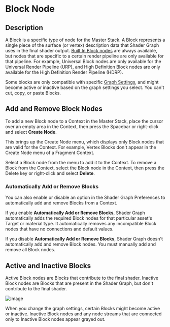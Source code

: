 # Block Node

## Description

A Block is a specific type of node for the Master Stack. A Block represents a single piece of the surface (or vertex) description data that Shader Graph uses in the final shader output. [Built In Block nodes](Built-In-Blocks.md) are always available, but nodes that are specific to a certain render pipeline are only available for that pipeline. For example, Universal Block nodes are only available for the Universal Render Pipeline (URP), and High Definition Block nodes are only available for the High Definition Render Pipeline (HDRP).

Some blocks are only compatible with specific [Graph Settings](Graph-Settings-Menu.md), and might become active or inactive based on the graph settings you select. You can't cut, copy, or paste Blocks.

## Add and Remove Block Nodes

To add a new Block node to a Context in the Master Stack, place the cursor over an empty area in the Context, then press the Spacebar or right-click and select **Create Node**.

This brings up the Create Node menu, which displays only Block nodes that are valid for the Context. For example, Vertex Blocks don't appear in the Create Node menu of a Fragment Context. 

Select a Block node from the menu to add it to the Context. To remove a Block from the Context, select the Block node in the Context, then press the Delete key or right-click and select **Delete**.

### Automatically Add or Remove Blocks

You can also enable or disable an option in the Shader Graph Preferences to automatically add and remove Blocks from a Context. 

If you enable **Automatically Add or Remove Blocks**, Shader Graph automatically adds the required Block nodes for that particular asset's Target or material type. It automatically removes any incompatible Block nodes that have no connections and default values.

If you disable **Automatically Add or Remove Blocks**, Shader Graph doesn't automatically add and remove Block nodes. You must manually add and remove all Block nodes.

## Active and Inactive Blocks

Active Block nodes are Blocks that contribute to the final shader. Inactive Block nodes are Blocks that are present in the Shader Graph, but don't contribute to the final shader.

![image](images/Active-Inactive-Blocks.png)

When you change the graph settings, certain Blocks might become active or inactive. Inactive Block nodes and any node streams that are connected only to Inactive Block nodes appear grayed out.